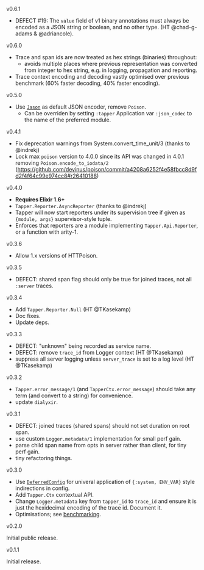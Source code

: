 v0.6.1
* DEFECT #19: The `value` field of v1 binary annotations must always be encoded as a JSON string or boolean, and no other type. (HT @chad-g-adams & @adriancole).

v0.6.0
* Trace and span ids are now treated as hex strings (binaries) throughout:
  * avoids multiple places where previous representation was converted from integer to hex string, e.g. in logging, propagation and reporting.
* Trace context encoding and decoding vastly optimised over previous benchmark (60% faster decoding, 40% faster encoding).

v0.5.0
* Use [`Jason`](https://github.com/michalmuskala/jason) as default JSON encoder, remove `Poison`. 
  * Can be overriden by setting `:tapper` Application var `:json_codec` to the name of the preferred module.

v0.4.1
* Fix deprecation warnings from System.convert_time_unit/3 (thanks to @indrekj)
* Lock max `poison` version to 4.0.0 since its API was changed in 4.0.1 removing `Poison.encode_to_iodata/2` (https://github.com/devinus/poison/commit/a4208a6252f4e58fbcc8d9fd2f4f64c99e974cc8#r26410188)

v0.4.0
* **Requires Elixir 1.6+**
* `Tapper.Reporter.AsyncReporter` (thanks to @indrekj)
* Tapper will now start reporters under its supervision tree if given as `{module, args}` supervisor-style tuple.
* Enforces that reporters are a module implementing `Tapper.Api.Reporter`, or a function with arity-1.

v0.3.6
* Allow 1.x versions of HTTPoison.

v0.3.5
* DEFECT: shared span flag should only be true for joined traces, not all `:server` traces.

v0.3.4
* Add `Tapper.Reporter.Null` (HT @TKasekamp)
* Doc fixes.
* Update deps.

v0.3.3
* DEFECT: "unknown" being recorded as service name.
* DEFECT: remove `trace_id` from Logger context (HT @TKasekamp)
* suppress all server logging unless `server_trace` is set to a log level (HT @TKasekamp)

v0.3.2
* `Tapper.error_message/1` (and `TapperCtx.error_message`) should take any term (and convert to a string) for convenience.
* update `dialyxir`.

v0.3.1
* DEFECT: joined traces (shared spans) should not set duration on root span.
* use custom `Logger.metadata/1` implementation for small perf gain.
* parse child span name from opts in server rather than client, for tiny perf gain.
* tiny refactoring things.

v0.3.0

* Use [`DeferredConfig`](https://hexdocs.pm/deferred_config/readme.html) for univeral application of `{:system, ENV_VAR}` style indirections in config.
* Add `Tapper.Ctx` contextual API.
* Change `Logger.metadata` key from `tapper_id` to `trace_id` and ensure it is just the hexidecimal encoding of the trace id. Document it.
* Optimisations; see [benchmarking](benchmarking/BENCHMARKS.md).

v0.2.0

Initial public release.

v0.1.1

Initial release.
